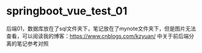 # springboot_vue_test_01
后端01，数据库放在了sql文件夹下，笔记放在了mynote文件夹下，但是图片无法查看，可以阅读我的博客：https://www.cnblogs.com/kzyuan/ 中关于前后端分离的笔记参考对照
